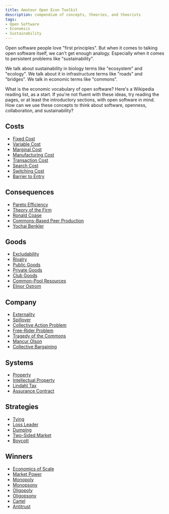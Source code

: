 ```yaml
---
title: Amateur Open Econ Toolkit
description: compendium of concepts, theories, and theorists
tags:
- Open Software
- Economics
- Sustainability
---
```


Open software people love "first principles".  But when it comes to talking open software itself, we can't get enough analogy.  Especially when it comes to persistent problems like "sustainability".

We talk about sustainability in biology terms like "ecosystem" and "ecology".  We talk about it in infrastructure terms like "roads" and "bridges".  We talk in economic terms like "commons".

What is the economic vocabulary of open software?  Here's a Wikipedia reading list, as a start.  If you're not fluent with these ideas, try reading the pages, or at least the introductory sections, with open software in mind.  How can we use these concepts to think about software, openness, collaboration, and sustainability?

## Costs
- [Fixed Cost](https://en.wikipedia.org/wiki/Fixed_cost)
- [Variable Cost](https://en.wikipedia.org/wiki/Variable_cost)
- [Marginal Cost](https://en.wikipedia.org/wiki/Marginal_cost)
- [Manufacturing Cost](https://en.wikipedia.org/wiki/Manufacturing_cost)
- [Transaction Cost](https://en.wikipedia.org/wiki/Transaction_cost)
- [Search Cost](https://en.wikipedia.org/wiki/Search_cost)
- [Switching Cost](https://en.wikipedia.org/wiki/Switching_barriers)
- [Barrier to Entry](https://en.wikipedia.org/wiki/Barriers_to_entry)

## Consequences
- [Pareto Efficiency](https://en.wikipedia.org/wiki/Pareto_efficiency)
- [Theory of the Firm](https://en.wikipedia.org/wiki/Theory_of_the_firm)
- [Ronald Coase](https://en.wikipedia.org/wiki/Ronald_Coase)
- [Commons-Based Peer Production](https://en.wikipedia.org/wiki/Commons-based_peer_production)
- [Yochai Benkler](https://en.wikipedia.org/wiki/Yochai_Benkler)

## Goods
- [Excludability](https://en.wikipedia.org/wiki/Excludability)
- [Rivalry](https://en.wikipedia.org/wiki/Rivalry_(economics))
- [Public Goods](https://en.wikipedia.org/wiki/Public_good_(economics))
- [Private Goods](https://en.wikipedia.org/wiki/Private_good)
- [Club Goods](https://en.wikipedia.org/wiki/Club_good)
- [Common-Pool Resources](https://en.wikipedia.org/wiki/Common-pool_resource)
- [Elinor Ostrom](https://en.wikipedia.org/wiki/Elinor_Ostrom)

## Company
- [Externality](https://en.wikipedia.org/wiki/Externality)
- [Spillover](https://en.wikipedia.org/wiki/Spillover_(economics))
- [Collective Action Problem](https://en.wikipedia.org/wiki/Collective_action_problem)
- [Free-Rider Problem](https://en.wikipedia.org/wiki/Free-rider_problem)
- [Tragedy of the Commons](https://en.wikipedia.org/wiki/Tragedy_of_the_commons)
- [Mancur Olson](https://en.wikipedia.org/wiki/Mancur_Olson)
- [Collective Bargaining](https://en.wikipedia.org/wiki/Collective_bargaining)

## Systems
- [Property](https://en.wikipedia.org/wiki/Property_rights_(economics))
- [Intellectual Property](https://en.wikipedia.org/wiki/Intellectual_property)
- [Lindahl Tax](https://en.wikipedia.org/wiki/Lindahl_tax)
- [Assurance Contract](https://en.wikipedia.org/wiki/Assurance_contract)

## Strategies
- [Tying](https://en.wikipedia.org/wiki/Tying_(commerce))
- [Loss Leader](https://en.wikipedia.org/wiki/Loss_leader)
- [Dumping](https://en.wikipedia.org/wiki/Dumping_(pricing_policy))
- [Two-Sided Market](https://en.wikipedia.org/wiki/Two-sided_market)
- [Boycott](https://en.wikipedia.org/wiki/Boycott)

## Winners
- [Economics of Scale](https://en.wikipedia.org/wiki/Economies_of_scale)
- [Market Power](https://en.wikipedia.org/wiki/Market_power)
- [Monopoly](https://en.wikipedia.org/wiki/Monopoly)
- [Monopsony](https://en.wikipedia.org/wiki/Monopsony)
- [Oligopoly](https://en.wikipedia.org/wiki/Oligopoly)
- [Oligopsony](https://en.wikipedia.org/wiki/Oligopsony)
- [Cartel](https://en.wikipedia.org/wiki/Cartel)
- [Antitrust](https://en.wikipedia.org/wiki/Competition_law)
